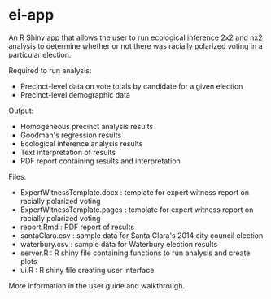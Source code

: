 # ei-app
An R Shiny app that allows the user to run ecological inference 2x2 and nx2 analysis to determine whether or not there was racially polarized voting in a particular election.

Required to run analysis:
- Precinct-level data on vote totals by candidate for a given election
- Precinct-level demographic data

Output:
- Homogeneous precinct analysis results
- Goodman's regression results
- Ecological inference analysis results
- Text interpretation of results
- PDF report containing results and interpretation

Files:
- ExpertWitnessTemplate.docx : template for expert witness report on racially polarized voting
- ExpertWitnessTemplate.pages	: template for expert witness report on racially polarized voting
- report.Rmd	: PDF report of results
- santaClara.csv	: sample data for Santa Clara's 2014 city council election
- waterbury.csv : sample data for Waterbury election results
- server.R : R shiny file containing functions to run analysis and create plots
- ui.R	: R shiny file creating user interface

More information in the user guide and walkthrough.
